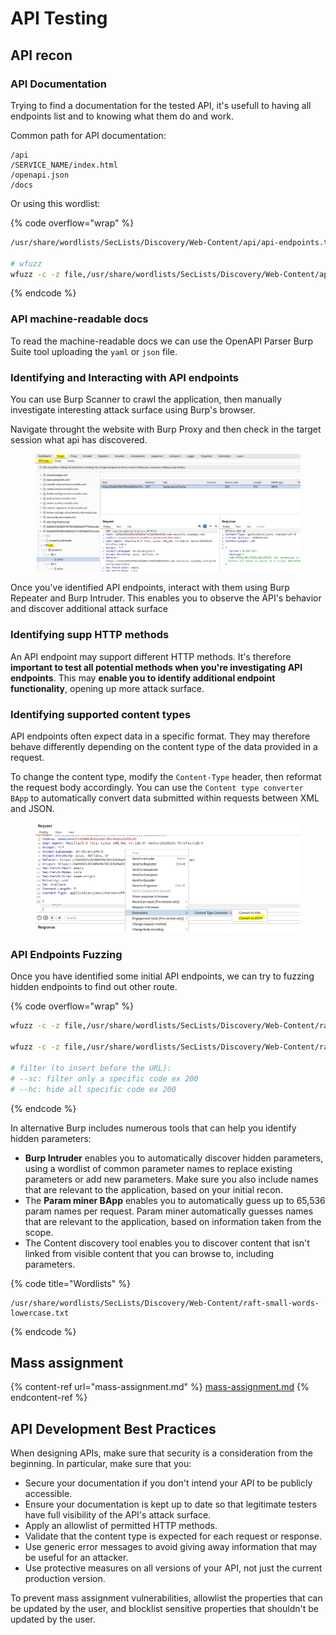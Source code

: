 # API Testing

## API recon



### API Documentation

Trying to find a documentation for the tested API, it's usefull to having all endpoints list and to knowing what them do and work.

Common path for API documentation:

```
/api
/SERVICE_NAME/index.html
/openapi.json
/docs
```

Or using this wordlist:

{% code overflow="wrap" %}
```bash
/usr/share/wordlists/SecLists/Discovery/Web-Content/api/api-endpoints.txt

# wfuzz 
wfuzz -c -z file,/usr/share/wordlists/SecLists/Discovery/Web-Content/api/api-endpoints.txt 'http://domain.com/FUZZ'
```
{% endcode %}

### API machine-readable docs

To read the machine-readable docs we can use the OpenAPI Parser Burp Suite tool uploading the `yaml` or `json` file.&#x20;



### Identifying and Interacting with API endpoints

You can use Burp Scanner to crawl the application, then manually investigate interesting attack surface using Burp's browser.

Navigate throught the website with Burp Proxy and then check in the target session what api has discovered.

<figure><img src="../../../../../.gitbook/assets/image (1) (1).png" alt=""><figcaption></figcaption></figure>



Once you've identified API endpoints, interact with them using Burp Repeater and Burp Intruder. This enables you to observe the API's behavior and discover additional attack surface



### Identifying supp HTTP methods

An API endpoint may support different HTTP methods. It's therefore **important to test all potential methods when you're investigating API endpoints**. This may **enable you to identify additional endpoint functionality**, opening up more attack surface.



### Identifying supported content types

API endpoints often expect data in a specific format. They may therefore behave differently depending on the content type of the data provided in a request.

To change the content type, modify the `Content-Type` header, then reformat the request body accordingly. You can use the `Content type converter BApp` to automatically convert data submitted within requests between XML and JSON.

<figure><img src="../../../../../.gitbook/assets/image (13).png" alt=""><figcaption></figcaption></figure>

### API Endpoints Fuzzing

Once you have identified some initial API endpoints, we can try to fuzzing hidden endpoints to find out other route.

{% code overflow="wrap" %}
```bash
wfuzz -c -z file,/usr/share/wordlists/SecLists/Discovery/Web-Content/raft-small-words-lowercase.txt 'http://domain.com/api/FUZZ'

wfuzz -c -z file,/usr/share/wordlists/SecLists/Discovery/Web-Content/raft-small-words-lowercase.txt 'http://domain.com/api/read_file?file=FUZZ'

# filter (to insert before the URL):
# --sc: filter only a specific code ex 200
# --hc: hide all specific code ex 200
```
{% endcode %}

In alternative Burp includes numerous tools that can help you identify hidden parameters:

* **Burp Intruder** enables you to automatically discover hidden parameters, using a wordlist of common parameter names to replace existing parameters or add new parameters. Make sure you also include names that are relevant to the application, based on your initial recon.
* The **Param miner BApp** enables you to automatically guess up to 65,536 param names per request. Param miner automatically guesses names that are relevant to the application, based on information taken from the scope.
* The Content discovery tool enables you to discover content that isn't linked from visible content that you can browse to, including parameters.

{% code title="Wordlists" %}
```
/usr/share/wordlists/SecLists/Discovery/Web-Content/raft-small-words-lowercase.txt
```
{% endcode %}



## Mass assignment

{% content-ref url="mass-assignment.md" %}
[mass-assignment.md](mass-assignment.md)
{% endcontent-ref %}



## API Development Best Practices

When designing APIs, make sure that security is a consideration from the beginning. In particular, make sure that you:

* Secure your documentation if you don't intend your API to be publicly accessible.
* Ensure your documentation is kept up to date so that legitimate testers have full visibility of the API's attack surface.
* Apply an allowlist of permitted HTTP methods.
* Validate that the content type is expected for each request or response.
* Use generic error messages to avoid giving away information that may be useful for an attacker.
* Use protective measures on all versions of your API, not just the current production version.

To prevent mass assignment vulnerabilities, allowlist the properties that can be updated by the user, and blocklist sensitive properties that shouldn't be updated by the user.
